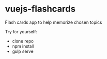# vuejs-flashcards
Flash cards app to help memorize chosen topics

Try for yourself:

* clone repo
* npm install
* gulp serve
